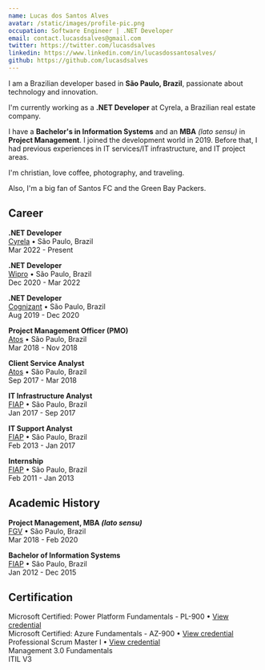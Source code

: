 ```yaml
---
name: Lucas dos Santos Alves
avatar: /static/images/profile-pic.png
occupation: Software Engineer | .NET Developer
email: contact.lucasdsalves@gmail.com
twitter: https://twitter.com/lucasdsalves
linkedin: https://www.linkedin.com/in/lucasdossantosalves/
github: https://github.com/lucasdsalves
---
```


I am a Brazilian developer based in <b>São Paulo, Brazil</b>, passionate about technology and innovation.

I'm currently working as a <b>.NET Developer</b> at Cyrela, a Brazilian real estate company.

I have a <b>Bachelor's in Information Systems</b> and an <b>MBA</b> <i>(lato sensu)</i> in <b>Project Management</b>. I joined the development world in 2019. Before that, I had previous experiences in IT services/IT infrastructure, and IT project areas.

I'm christian, love coffee, photography, and traveling.

Also, I'm a big fan of Santos FC and the Green Bay Packers.

## Career

**.NET Developer** <br />
<a href="https://www.cyrela.com.br/" target="_blank">Cyrela</a> • São Paulo, Brazil <br />
Mar 2022 - Present

**.NET Developer** <br />
<a href="https://www.wipro.com/" target="_blank">Wipro</a> • São Paulo, Brazil <br />
Dec 2020 - Mar 2022

**.NET Developer** <br />
<a href="https://www.cognizant.com/" target="_blank">Cognizant</a> • São Paulo, Brazil <br />
Aug 2019 - Dec 2020

**Project Management Officer (PMO)** <br />
<a href="https://atos.net/" target="_blank">Atos</a> • São Paulo, Brazil <br />
Mar 2018 - Nov 2018

**Client Service Analyst** <br />
<a href="https://atos.net/" target="_blank">Atos</a> • São Paulo, Brazil <br />
Sep 2017 - Mar 2018

**IT Infrastructure Analyst** <br />
<a href="https://fiap.com.br/" target="_blank">FIAP</a> • São Paulo, Brazil <br />
Jan 2017 - Sep 2017

**IT Support Analyst** <br />
<a href="https://fiap.com.br/" target="_blank">FIAP</a> • São Paulo, Brazil <br />
Feb 2013 - Jan 2017

**Internship** <br />
<a href="https://fiap.com.br/" target="_blank">FIAP</a> • São Paulo, Brazil <br />
Feb 2011 - Jan 2013

## Academic History

**Project Management, MBA <i>(lato sensu)</i>** <br />
<a href="https://portal.fgv.br/" target="_blank">FGV</a> • São Paulo, Brazil <br />
Mar 2018 - Feb 2020

**Bachelor of Information Systems** <br />
<a href="https://www.fiap.com.br/" target="_blank">FIAP</a> • São Paulo, Brazil <br />
Jan 2012 - Dec 2015

## Certification

Microsoft Certified: Power Platform Fundamentals - PL-900 • <a href="https://www.credly.com/badges/7b2fa71d-02dd-4972-afa9-df24b979be7f" target="_blank">View credential</a><br />
Microsoft Certified: Azure Fundamentals - AZ-900 • <a href="https://www.credly.com/badges/ed63080e-3822-4693-9633-1f3c3f34e594" target="_blank">View credential</a><br />
Professional Scrum Master I • <a href="https://www.credly.com/badges/c9b28761-bee8-4138-b76f-a045cc1266ac" target="_blank">View credential</a> <br />
Management 3.0 Fundamentals <br />
ITIL V3
